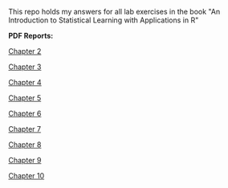 This repo holds my answers for all lab exercises in the book "An Introduction to Statistical Learning with Applications in R"

**PDF Reports:**

[Chapter 2](chapter_2/chapter_2.pdf)

[Chapter 3](chapter_3/chapter_3.pdf)

[Chapter 4](chapter_4/chapter_4.pdf)

[Chapter 5](chapter_5/chapter_5.pdf)

[Chapter 6](chapter_6/chapter_6.pdf)

[Chapter 7](chapter_7/chapter_7.pdf)

[Chapter 8](chapter_8/chapter_8.pdf)

[Chapter 9](chapter_9/chapter_9.pdf)

[Chapter 10](chapter_10/chapter_10.pdf)
